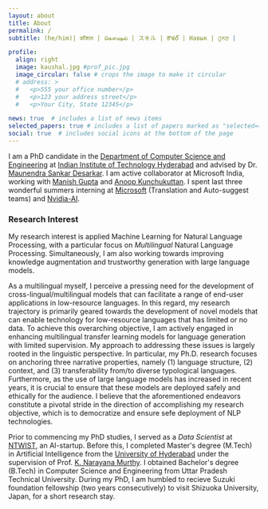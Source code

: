 ```yaml
---
layout: about
title: About
permalink: /
subtitle: (he/him)| कौशल | கௌஷல் | スキル | కౌశల్ | Навык | ਹੁਨਰ |

profile:
  align: right
  image: kaushal.jpg #prof_pic.jpg
  image_circular: false # crops the image to make it circular
  # address: >
  #   <p>555 your office number</p>
  #   <p>123 your address street</p>
  #   <p>Your City, State 12345</p>

news: true  # includes a list of news items
selected_papers: true # includes a list of papers marked as "selected={true}"
social: true  # includes social icons at the bottom of the page
---
```


I am a PhD candidate in the [Department of Computer Science and Engineering](https://cse.iith.ac.in/) at [Indian Institute of Technology Hyderabad](https://www.iith.ac.in/) and advised by Dr. [Maunendra Sankar Desarkar](https://www.iith.ac.in/~maunendra/). I am active collaborator at Microsoft India, working with [Manish Gupta](https://sites.google.com/view/manishg/) and [Anoop Kunchukuttan](https://anoopkunchukuttan.gitlab.io/). I spent last three wonderful summers interning at [Microsoft](https://www.microsoft.com/en-in/msidc/hyderabad-campus.aspx) (Translation and Auto-suggest teams) and [Nvidia-AI](https://resources.nvidia.com/en-us-gps-ai-capacity-building/nvaitc-research).

<h3><a>Research Interest</a></h3>

My research interest is applied Machine Learning for Natural Language Processing, with a particular focus on *Multilingual* Natural Language Processing. Simultaneously, I am also working towards improving knowledge augmentation and trustworthy generation with large language models. 

As a multilingual myself, I perceive a pressing need for the development of cross-lingual/multilingual models that can facilitate a range of end-user applications in low-resource languages. In this regard, my research trajectory is primarily geared towards the development of novel models that can enable technology for low-resource languages that has limited or no data. To achieve this overarching objective, I am actively engaged in enhancing multilingual transfer learning models for language generation with limited supervision. My approach to addressing these issues is largely rooted in the linguistic perspective. In particular, my Ph.D. research focuses on anchoring three narrative properties, namely (1) language structure, (2) context, and (3) transferability from/to diverse typological languages. Furthermore, as the use of large language models has increased in recent years, it is crucial to ensure that these models are deployed safely and ethically for the audience. I believe that the aforementioned endeavors constitute a pivotal stride in the direction of accomplishing my research objective, which is to democratize and ensure sefe deployment of NLP technologies.

<!-- My research intreast is applied Machine Learning techniques for Natural Language Processing specifically Multilingual  natural language processing.  As a multilingual myself, I envision a need for a cross-lingual/multilingual model that enables many end-user applications in low-resource languages (LRLs). Towards this trajectory, I am particularly interested in devloping novel models to enable technologies for low-resource languages with limited or no datset. With this overarching objective, I work towards improving multilingual transfer learning models for language generation with limited supervision. I have been mostly approaching issues from the linguistic side.  Specifically, my Ph.D. is focused on anchoring three narrative properties, which are (1) language structure, (2) context, and (3) transferability from/to diverse typological languages. I believe this is a step towards realizing my research mission to democrtize NLP technologies to diverse audiences. -->

Prior to commencing my PhD studies, I served as a *Data Scientist* at [NTWIST](https://ntwist.com/), an AI-startup. Before this, I completed Master's degree (M.Tech) in Artificial Intelligence from the [University of Hyderabad](https://www.uohyd.ac.in/)  under the supervision of Prof. [K. Narayana Murthy](http://languagetechnologies.uohyd.ac.in/). I obtained Bachelor's degree (B.Tech) in Computer Science and Engineering from Uttar Pradesh Technical University. During my PhD, I am humbled to recieve Suzuki foundation fellowship (two years consecutively) to visit Shizuoka University, Japan, for a short research stay.

 <!-- I worked in AI Startup i.e.,  as _data science analyst_. Prior to this, I completed my M.Tech in Artificial Intelligence from [University of Hyderabad](https://www.uohyd.ac.in/) under the guidance of Prof. [K. Narayana Murthy](http://languagetechnologies.uohyd.ac.in/) after completing my B.Tech from Uttar Pradesh Technical University. -->

